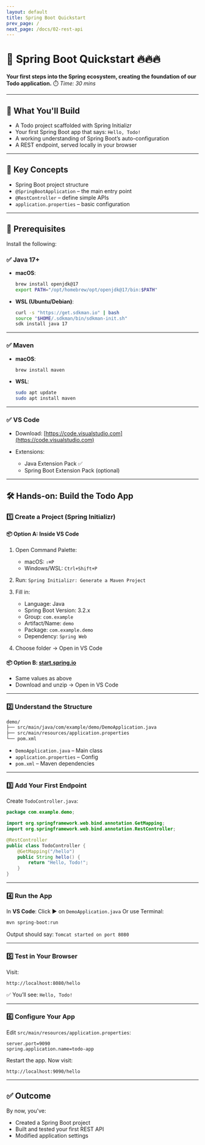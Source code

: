 ```yaml
---
layout: default
title: Spring Boot Quickstart
prev_page: /
next_page: /docs/02-rest-api
---
```


# 🏁 Spring Boot Quickstart 🔥🔥🔥

**Your first steps into the Spring ecosystem, creating the foundation of our Todo application.**
⏱️ *Time: 30 mins*

---

## 🚀 What You'll Build

* A Todo project scaffolded with Spring Initializr
* Your first Spring Boot app that says: `Hello, Todo!`
* A working understanding of Spring Boot’s auto-configuration
* A REST endpoint, served locally in your browser

---

## 📘 Key Concepts

* Spring Boot project structure
* `@SpringBootApplication` – the main entry point
* `@RestController` – define simple APIs
* `application.properties` – basic configuration

---

## 🧰 Prerequisites

Install the following:

### ✅ Java 17+

* **macOS**:

  ```bash
  brew install openjdk@17
  export PATH="/opt/homebrew/opt/openjdk@17/bin:$PATH"
  ```

* **WSL (Ubuntu/Debian)**:

  ```bash
  curl -s "https://get.sdkman.io" | bash
  source "$HOME/.sdkman/bin/sdkman-init.sh"
  sdk install java 17
  ```

---

### ✅ Maven

* **macOS**:

  ```bash
  brew install maven
  ```

* **WSL**:

  ```bash
  sudo apt update
  sudo apt install maven
  ```

---

### ✅ VS Code

* Download: [https://code.visualstudio.com](https://code.visualstudio.com)
* Extensions:

  * Java Extension Pack ✅
  * Spring Boot Extension Pack (optional)

---

## 🛠️ Hands-on: Build the Todo App

### 1️⃣ Create a Project (Spring Initializr)

#### 📦 Option A: Inside VS Code

1. Open Command Palette:

   * macOS: `⇧⌘P`
   * Windows/WSL: `Ctrl+Shift+P`

2. Run: `Spring Initializr: Generate a Maven Project`

3. Fill in:

   * Language: Java
   * Spring Boot Version: 3.2.x
   * Group: `com.example`
   * Artifact/Name: `demo`
   * Package: `com.example.demo`
   * Dependency: `Spring Web`

4. Choose folder → Open in VS Code

#### 📦 Option B: [start.spring.io](https://start.spring.io)

* Same values as above
* Download and unzip → Open in VS Code

---

### 2️⃣ Understand the Structure

```bash
demo/
├── src/main/java/com/example/demo/DemoApplication.java
├── src/main/resources/application.properties
└── pom.xml
```

* `DemoApplication.java` – Main class
* `application.properties` – Config
* `pom.xml` – Maven dependencies

---

### 3️⃣ Add Your First Endpoint

Create `TodoController.java`:

```java
package com.example.demo;

import org.springframework.web.bind.annotation.GetMapping;
import org.springframework.web.bind.annotation.RestController;

@RestController
public class TodoController {
    @GetMapping("/hello")
    public String hello() {
        return "Hello, Todo!";
    }
}
```

---

### 4️⃣ Run the App

In **VS Code**:
Click ▶️ on `DemoApplication.java`
Or use Terminal:

```bash
mvn spring-boot:run
```

Output should say:
`Tomcat started on port 8080`

---

### 5️⃣ Test in Your Browser

Visit:

```
http://localhost:8080/hello
```

✅ You’ll see: `Hello, Todo!`

---

### 6️⃣ Configure Your App

Edit `src/main/resources/application.properties`:

```properties
server.port=9090
spring.application.name=todo-app
```

Restart the app. Now visit:

```
http://localhost:9090/hello
```

---

## ✅ Outcome

By now, you've:

* Created a Spring Boot project
* Built and tested your first REST API
* Modified application settings
